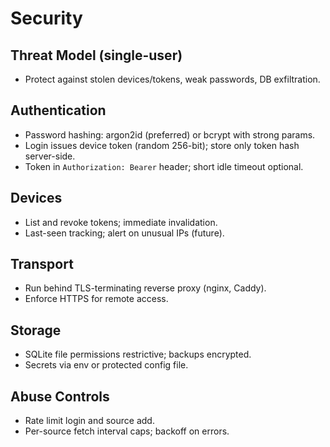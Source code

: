 # Security

## Threat Model (single-user)

- Protect against stolen devices/tokens, weak passwords, DB exfiltration.

## Authentication

- Password hashing: argon2id (preferred) or bcrypt with strong params.
- Login issues device token (random 256-bit); store only token hash server-side.
- Token in `Authorization: Bearer` header; short idle timeout optional.

## Devices

- List and revoke tokens; immediate invalidation.
- Last-seen tracking; alert on unusual IPs (future).

## Transport

- Run behind TLS-terminating reverse proxy (nginx, Caddy).
- Enforce HTTPS for remote access.

## Storage

- SQLite file permissions restrictive; backups encrypted.
- Secrets via env or protected config file.

## Abuse Controls

- Rate limit login and source add.
- Per-source fetch interval caps; backoff on errors.
